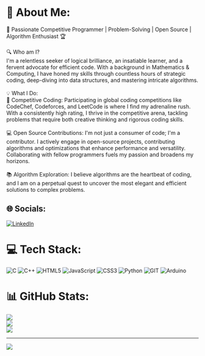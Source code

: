 # 💫 About Me:
🚀 Passionate Competitive Programmer | Problem-Solving | Open Source | Algorithm Enthusiast 🏆<br><br>🔍 Who am I?<br>I'm a relentless seeker of logical brilliance, an insatiable learner, and a fervent advocate for efficient code. With a background in Mathematics & Computing, I have honed my skills through countless hours of strategic coding, deep-diving into data structures, and mastering intricate algorithms.<br><br>💡 What I Do:<br>🏅 Competitive Coding: Participating in global coding competitions like CodeChef, Codeforces, and LeetCode is where I find my adrenaline rush. With a consistently high rating, I thrive in the competitive arena, tackling problems that require both creative thinking and rigorous coding skills.<br><br>💻 Open Source Contributions: I'm not just a consumer of code; I'm a contributor. I actively engage in open-source projects, contributing algorithms and optimizations that enhance performance and versatility. Collaborating with fellow programmers fuels my passion and broadens my horizons.<br><br>📚 Algorithm Exploration: I believe algorithms are the heartbeat of coding, and I am on a perpetual quest to uncover the most elegant and efficient solutions to complex problems.<br>


## 🌐 Socials:
[![LinkedIn](https://img.shields.io/badge/LinkedIn-%230077B5.svg?logo=linkedin&logoColor=white)](https://linkedin.com/in/shubham-kumar-98b51b257/) 

# 💻 Tech Stack:
![C](https://img.shields.io/badge/c-%2300599C.svg?style=for-the-badge&logo=c&logoColor=white) ![C++](https://img.shields.io/badge/c++-%2300599C.svg?style=for-the-badge&logo=c%2B%2B&logoColor=white) ![HTML5](https://img.shields.io/badge/html5-%23E34F26.svg?style=for-the-badge&logo=html5&logoColor=white) ![JavaScript](https://img.shields.io/badge/javascript-%23323330.svg?style=for-the-badge&logo=javascript&logoColor=%23F7DF1E) ![CSS3](https://img.shields.io/badge/css3-%231572B6.svg?style=for-the-badge&logo=css3&logoColor=white) ![Python](https://img.shields.io/badge/python-3670A0?style=for-the-badge&logo=python&logoColor=ffdd54) ![GIT](https://img.shields.io/badge/Git-fc6d26?style=for-the-badge&logo=git&logoColor=white) ![Arduino](https://img.shields.io/badge/-Arduino-00979D?style=for-the-badge&logo=Arduino&logoColor=white)
# 📊 GitHub Stats:
![](https://github-readme-stats.vercel.app/api?username=Shubhamkumartrichy&theme=dark&hide_border=false&include_all_commits=false&count_private=false)<br/>
![](https://github-readme-streak-stats.herokuapp.com/?user=Shubhamkumartrichy&theme=dark&hide_border=false)<br/>
![](https://github-readme-stats.vercel.app/api/top-langs/?username=Shubhamkumartrichy&theme=dark&hide_border=false&include_all_commits=false&count_private=false&layout=compact)

---
[![](https://visitcount.itsvg.in/api?id=Shubhamkumartrichy&icon=0&color=0)](https://visitcount.itsvg.in)

<!-- Proudly created with GPRM ( https://gprm.itsvg.in ) -->
